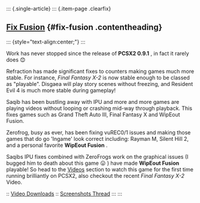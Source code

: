 ::: {.single-article}
::: {.item-page .clearfix}
## [Fix Fusion](/166-fix-fusion.html) {#fix-fusion .contentheading}

::: {style="text-align:center;"}
:::

Work has never stopped since the release of **PCSX2 0.9.1** , in fact it
rarely does
😊

Refraction has made significant fixes to counters making games much more
stable. For instance, *Final Fantasy X-2* is now stable enough to be
classed as "playable". Disgaea will play story scenes without
freezing, and Resident Evil 4 is much more stable during gameplay!

Saqib has been bustling away with IPU and more and more games are
playing videos without looping or crashing mid-way through playback.
This fixes games such as Grand Theft Auto III, Final Fantasy X and
WipEout Fusion.

Zerofrog, busy as ever, has been fixing vuREC0/1 issues and making those
games that do go 'Ingame' look correct including: Rayman M, Silent
Hill 2, and a personal favorite **WipEout Fusion** .

Saqibs IPU fixes combined with ZeroFrogs work on the graphical issues (I
bugged him to death about this game
😛 ) have made **WipEout Fusion** playable! So head
to the [Videos](/demo-videos-screenshots/videos.html) section to watch
this game for the first time running brilliantly on PCSX2, also checkout
the recent *Final Fantasy X-2* Video.

:: [Video Downloads](/demo-videos-screenshots/videos.html)
:: [Screenshots
Thread](http://forums.ngemu.com/pcsx2-official-forum/74507-fix-fusion-pcsx2-0-9-2-wip.html)
:::
:::
